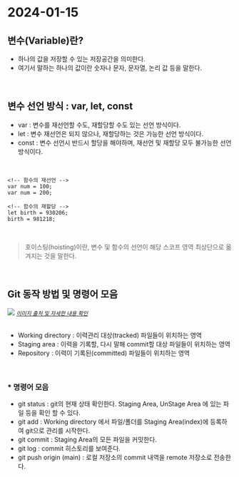 # 2024-01-15

## 변수(Variable)란?
- 하나의 값을 저장할 수 있는 저장공간을 의미한다.
- 여기서 말하는 하나의 값이란 숫자나 문자, 문자열, 논리 값 등을 말한다.


<br>


## 변수 선언 방식 : var, let, const
- var : 변수를 재선언할 수도, 재할당할 수도 있는 선언 방식이다.
- let : 변수 재선언은 되지 않으나, 재할당하는 것은 가능한 선언 방식이다.
- const : 변수 선언시 반드시 할당을 해야하며, 재선언 및 재할당 모두 불가능한 선언 방식이다.

<br>

```
<!-- 함수의 재선언 -->
var num = 100;
var num = 200;

<!-- 함수의 재할당 -->
let birth = 930206;
birth = 981218;
```

<br>

> 호이스팅(hoisting)이란, 변수 및 함수의 선언이 해당 스코프 영역 최상단으로 옮겨지는 것을 말한다.


<br>


## Git 동작 방법 및 명령어 모음
<img src="https://wikidocs.net/images/page/149672/01.02.01.jpg">
<a href="https://wikidocs.net/149672" style="font-style: italic; font-size: 12px">이미지 출처 및 자세한 내용 확인</a>
<br>
<br>

- Working directory : 이력관리 대상(tracked) 파일들이 위치하는 영역
- Staging area : 이력을 기록할, 다시 말해 commit할 대상 파일들이 위치하는 영역
- Repository : 이력이 기록된(committed) 파일들이 위치하는 영역

<br>

### * 명령어 모음
- git status : git의 현재 상태 확인한다. Staging Area, UnStage Area 에 있는 파일 등을 확인 할 수 있다.
- git add : Working directory 에서 파일/폴더를 Staging Area(index)에 등록하여 git으로 관리를 시작한다.
- git commit : Staging Area의 모든 파일을 커밋한다.
- git log : commit 히스토리를 보여준다.
- git push origin (main) : 로컬 저장소의 commit 내역을 remote 저장소로 전송한다.